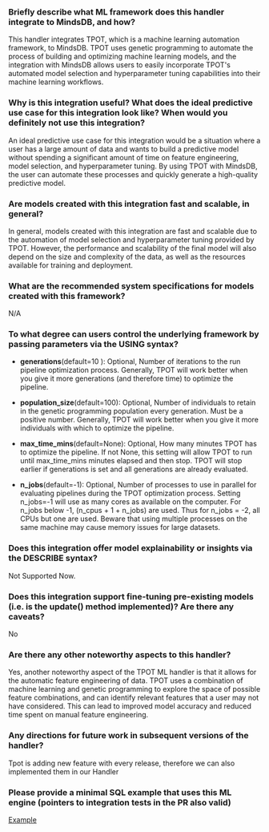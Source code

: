 ### Briefly describe what ML framework does this handler integrate to MindsDB, and how?

This handler integrates TPOT, which is a machine learning automation framework, to MindsDB. TPOT uses genetic programming to automate the process of building and optimizing machine learning models, and the integration with MindsDB allows users to easily incorporate TPOT's automated model selection and hyperparameter tuning capabilities into their machine learning workflows.

### Why is this integration useful? What does the ideal predictive use case for this integration look like? When would you definitely not use this integration?

An ideal predictive use case for this integration would be a situation where a user has a large amount of data and wants to build a predictive model without spending a significant amount of time on feature engineering, model selection, and hyperparameter tuning. By using TPOT with MindsDB, the user can automate these processes and quickly generate a high-quality predictive model.

### Are models created with this integration fast and scalable, in general?

In general, models created with this integration are fast and scalable due to the automation of model selection and hyperparameter tuning provided by TPOT. However, the performance and scalability of the final model will also depend on the size and complexity of the data, as well as the resources available for training and deployment.

### What are the recommended system specifications for models created with this framework?

N/A

### To what degree can users control the underlying framework by passing parameters via the USING syntax?

- **generations**(default=10 ): Optional, Number of iterations to the run pipeline optimization process. Generally, TPOT will work better when you give it more generations (and therefore time) to optimize the pipeline.

- **population_size**(default=100): Optional, Number of individuals to retain in the genetic programming population every generation. Must be a positive number. Generally, TPOT will work better when you give it more individuals with which to optimize the pipeline.
- **max_time_mins**(default=None): Optional, How many minutes TPOT has to optimize the pipeline.
  If not None, this setting will allow TPOT to run until max_time_mins minutes elapsed and then stop. TPOT will stop earlier if generations is set and all generations are already evaluated.
- **n_jobs**(default=-1): Optional, Number of processes to use in parallel for evaluating pipelines during the TPOT optimization process. Setting n_jobs=-1 will use as many cores as available on the computer. For n_jobs below -1, (n_cpus + 1 + n_jobs) are used. Thus for n_jobs = -2, all CPUs but one are used. Beware that using multiple processes on the same machine may cause memory issues for large datasets.

### Does this integration offer model explainability or insights via the DESCRIBE syntax?

Not Supported Now.

### Does this integration support fine-tuning pre-existing models (i.e. is the update() method implemented)? Are there any caveats?

No

### Are there any other noteworthy aspects to this handler?

Yes, another noteworthy aspect of the TPOT ML handler is that it allows for the automatic feature engineering of data. TPOT uses a combination of machine learning and genetic programming to explore the space of possible feature combinations, and can identify relevant features that a user may not have considered. This can lead to improved model accuracy and reduced time spent on manual feature engineering.

### Any directions for future work in subsequent versions of the handler?

Tpot is adding new feature with every release, therefore we can also implemented them in our Handler

### Please provide a minimal SQL example that uses this ML engine (pointers to integration tests in the PR also valid)

[Example](./Manual_QA.md)
